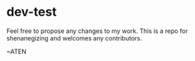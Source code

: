 
dev-test
========



Feel free to propose any changes to my work. This is a repo for shenanegizing and welcomes any contributors.

~ATEN
